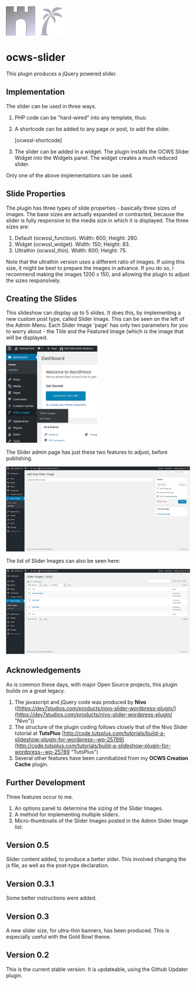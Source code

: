 ![ocws-slider](./images/castlelogo80x80.png) ![ocws-slider](./images/palmtree80x80.png)

# ocws-slider
This plugin produces a jQuery powered slider.

## Implementation
The slider can be used in three ways.

1. PHP code can be "hard-wired" into any template, thus:

	<?php echo ocwssl_function(); ?>

2. A shortcode can be added to any page or post, to add the slider.

	[ocwssl-shortcode]

3. The slider can be added in a widget. The plugin installs the OCWS Slider Widget into the Widgets panel. The widget creates a much reduced slider.

Only one of the above implementations can be used.

## Slide Properties
The plugin has three types of slide properties - basically three sizes of images. The base sizes are actually expanded or contracted, because the slider is fully responsive to the media size in which it is displayed. The three sizes are:

1. Default (ocwssl_function). Width: 600; Height: 280.
2. Widget (ocwssl_widget). Width: 150; Height: 83.
3. Ultrathin (ocwssl_thin). Width: 600; Height: 75.

Note that the ultrathin version uses a different ratio of images. If using this size, it might be best to prepare the images in advance. If you do so, I recommend making the images 1200 x 150, and allowing the plugin to adjust the sizes responsively.

## Creating the Slides
This slideshow can display up to 5 slides. It does this, by implementing a new custom post type, called Slider Image. This can be seen on the left of the Admin Menu. Each Slider Image 'page' has only two parameters for you to worry about - the Title and the Featured Image (which is the image that will be displayed.

![ocws-slider](./images/scrnsht1.png)

The Slider admin page has just these two features to adjust, before publishing.

![ocws-slider](./images/scrnsht2.png)

The list of Slider Images can also be seen here:

![ocws-slider](./images/scrnsht3.png)

## Acknowledgements
As is common these days, with major Open Source projects, this plugin builds on a great legacy.

1. The javascript and jQuery code was produced by **Nivo** ([https://dev7studios.com/products/nivo-slider-wordpress-plugin/](https://dev7studios.com/products/nivo-slider-wordpress-plugin/ "Nivo"))
2. The structure of the plugin coding follows closely that of the Nivo Slider tutorial at **TutsPlus** [http://code.tutsplus.com/tutorials/build-a-slideshow-plugin-for-wordpress--wp-25789](http://code.tutsplus.com/tutorials/build-a-slideshow-plugin-for-wordpress--wp-25789 "TutsPlus")
3. Several other features have been cannibalized from my **OCWS Creation Cache** plugin.

## Further Development
Three features occur to me.

1. An options panel to determine the sizing of the Slider Images.
2. A method for implementing multiple sliders.
3. Micro-thumbnails of the Slider Images posted in the Admin Slider Image list.

## Version 0.5
Slider content added, to produce a better slder. This involved changing the js file, as well as the post-type declaration.

## Version 0.3.1
Some better instructions were added.

## Version 0.3
A new slider size, for ultra-thin banners, has been produced. This is especially useful with the Gold Bowl theme.

## Version 0.2
This is the current stable version. It is updateable, using the Github Updater plugin.
